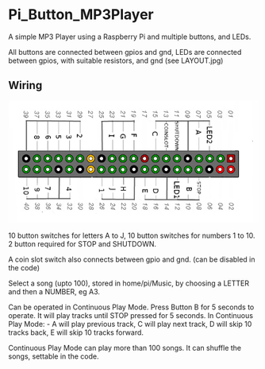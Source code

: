 # Pi_Button_MP3Player

A simple MP3 Player using a Raspberry Pi and multiple buttons, and LEDs.

All buttons are connected between gpios and gnd, LEDs are connected between gpios, with suitable resistors, and gnd (see LAYOUT.jpg)

## Wiring

![Wiring](LAYOUT.jpg)

10 button switches for letters A to J, 10 button switches for numbers 1 to 10. 2 button required for STOP and SHUTDOWN.

A coin slot switch also connects between gpio and gnd. (can be disabled in the code)

Select a song (upto 100), stored in home/pi/Music, by choosing a LETTER and then a NUMBER, eg A3.

Can be operated in Continuous Play Mode. Press Button B for 5 seconds to operate. It will play tracks until STOP pressed for 5 seconds.
In Continuous Play Mode: - A will play previous track, C will play next track, D will skip 10 tracks back, E will skip 10 tracks forward.

Continuous Play Mode can play more than 100 songs. It can shuffle the songs, settable in the code.

